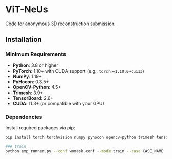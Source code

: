 
# ViT-NeUs
Code for anonymous 3D reconstruction submission.

## Installation
### Minimum Requirements
- **Python**: 3.8 or higher
- **PyTorch**: 1.10+ with CUDA support (e.g., `torch>=1.10.0+cu113`)
- **NumPy**: 1.19+
- **PyHocon**: 0.3.5+
- **OpenCV-Python**: 4.5+
- **Trimesh**: 3.9+
- **TensorBoard**: 2.6+
- **CUDA**: 11.3+ (or compatible with your GPU)

### Dependencies
Install required packages via pip:
```bash
pip install torch torchvision numpy pyhocon opencv-python trimesh tensorboard

### train
python exp_runner.py --conf womask.conf --mode train --case CASE_NAME
